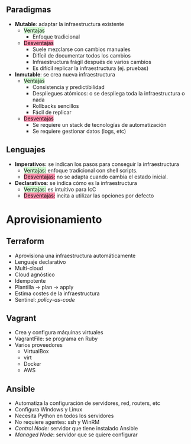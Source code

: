 ## Paradigmas
- **Mutable**: adaptar la infraestructura existente
	- <mark style="background: #BBFABBA6;">Ventajas</mark>
		- Enfoque tradicional
	- <mark style="background: #FF5582A6;">Desventajas</mark>
		- Suele mezclarse con cambios manuales
		- Difícil de documentar todos los cambios
		- Infraestructura frágil después de varios cambios
		- Es difícil replicar la infraestructura (ej. pruebas)
- **Inmutable**: se crea nueva infraestructura
	- <mark style="background: #BBFABBA6;">Ventajas</mark>
		- Consistencia y predictibilidad
		- Despliegues atómicos: o se despliega toda la infraestructura o nada
		- Rollbacks sencillos
		- Fácil de replicar
	- <mark style="background: #FF5582A6;">Desventajas</mark>
		- Se requiere un stack de tecnologías de automatización
		- Se requiere gestionar datos (logs, etc)

## Lenguajes
- **Imperativos:** se indican los pasos para conseguir la infraestructura
	- <mark style="background: #BBFABBA6;">Ventajas:</mark> enfoque tradicional con shell scripts.
	- <mark style="background: #FF5582A6;">Desventajas:</mark> no se adapta cuando cambia el estado inicial.
- **Declarativos**: se indica cómo es la infraestructura
	- <mark style="background: #BBFABBA6;">Ventajas:</mark> es intuitivo para IcC
	- <mark style="background: #FF5582A6;">Desventajas:</mark> incita a utilizar las opciones por defecto

# Aprovisionamiento
## Terraform
- Aprovisiona una infraestructura automáticamente
- Lenguaje declarativo
- Multi-cloud
- Cloud agnóstico
- Idempotente
- Plantilla → plan → apply
- Estima costes de la infraestructura
- Sentinel: *policy-as-code*


## Vagrant
- Crea y configura máquinas virtuales
- VagrantFile: se programa en Ruby
- Varios proveedores
	- VirtualBox
	- virt
	- Docker
	- AWS

## Ansible
- Automatiza la configuración de servidores, red, routers, etc
- Configura Windows y Linux
- Necesita Python en todos los servidores
- No requiere agentes: ssh y WinRM
- *Control Node:* servidor que tiene instalado Ansible
- *Managed Node*: servidor que se quiere configurar